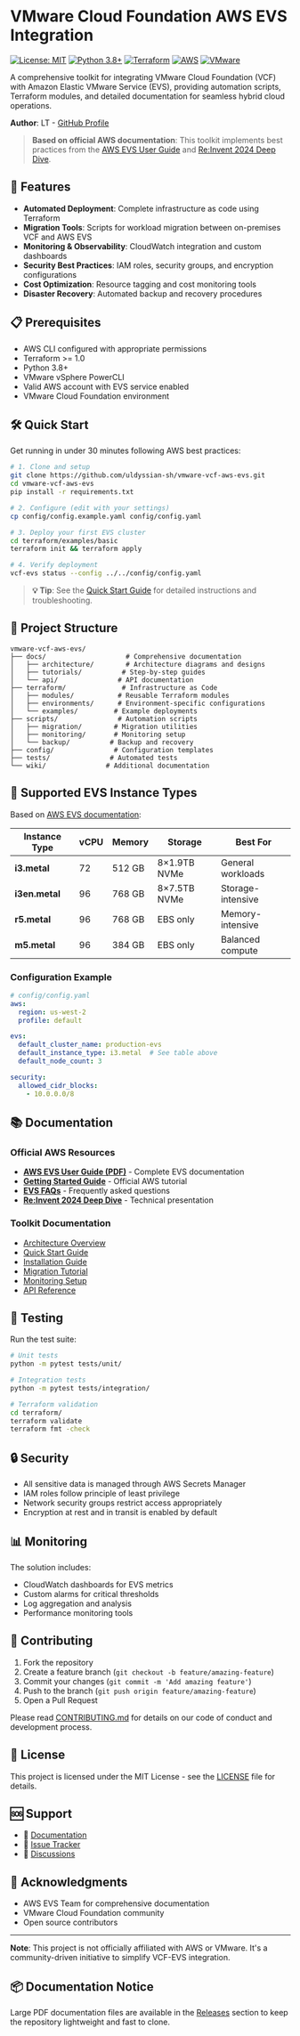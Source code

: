# VMware Cloud Foundation AWS EVS Integration

[![License: MIT](https://img.shields.io/badge/License-MIT-yellow.svg)](https://opensource.org/licenses/MIT)
[![Python 3.8+](https://img.shields.io/badge/python-3.8+-blue.svg)](https://www.python.org/downloads/)
[![Terraform](https://img.shields.io/badge/terraform-%235835CC.svg?style=flat&logo=terraform&logoColor=white)](https://www.terraform.io/)
[![AWS](https://img.shields.io/badge/AWS-%23FF9900.svg?style=flat&logo=amazon-aws&logoColor=white)](https://aws.amazon.com/)
[![VMware](https://img.shields.io/badge/VMware-607078?style=flat&logo=vmware&logoColor=white)](https://www.vmware.com/)

A comprehensive toolkit for integrating VMware Cloud Foundation (VCF) with Amazon Elastic VMware Service (EVS), providing automation scripts, Terraform modules, and detailed documentation for seamless hybrid cloud operations.

**Author**: LT - [GitHub Profile](https://github.com/uldyssian-sh)

> **Based on official AWS documentation**: This toolkit implements best practices from the [AWS EVS User Guide](https://docs.aws.amazon.com/pdfs/evs/latest/userguide/evs-ug.pdf) and [Re:Invent 2024 Deep Dive](https://reinvent.awsevents.com/content/dam/reinvent/2024/slides/mam/MAM237-NEW_Deep-dive-into-Amazon-Elastic-VMware-Service.pdf).

## 🚀 Features

- **Automated Deployment**: Complete infrastructure as code using Terraform
- **Migration Tools**: Scripts for workload migration between on-premises VCF and AWS EVS
- **Monitoring & Observability**: CloudWatch integration and custom dashboards
- **Security Best Practices**: IAM roles, security groups, and encryption configurations
- **Cost Optimization**: Resource tagging and cost monitoring tools
- **Disaster Recovery**: Automated backup and recovery procedures

## 📋 Prerequisites

- AWS CLI configured with appropriate permissions
- Terraform >= 1.0
- Python 3.8+
- VMware vSphere PowerCLI
- Valid AWS account with EVS service enabled
- VMware Cloud Foundation environment

## 🛠️ Quick Start

Get running in under 30 minutes following AWS best practices:

```bash
# 1. Clone and setup
git clone https://github.com/uldyssian-sh/vmware-vcf-aws-evs.git
cd vmware-vcf-aws-evs
pip install -r requirements.txt

# 2. Configure (edit with your settings)
cp config/config.example.yaml config/config.yaml

# 3. Deploy your first EVS cluster
cd terraform/examples/basic
terraform init && terraform apply

# 4. Verify deployment
vcf-evs status --config ../../config/config.yaml
```

> **💡 Tip**: See the [Quick Start Guide](docs/tutorials/quickstart.md) for detailed instructions and troubleshooting.

## 📁 Project Structure

```
vmware-vcf-aws-evs/
├── docs/                    # Comprehensive documentation
│   ├── architecture/        # Architecture diagrams and designs
│   ├── tutorials/          # Step-by-step guides
│   └── api/               # API documentation
├── terraform/              # Infrastructure as Code
│   ├── modules/           # Reusable Terraform modules
│   ├── environments/      # Environment-specific configurations
│   └── examples/         # Example deployments
├── scripts/               # Automation scripts
│   ├── migration/        # Migration utilities
│   ├── monitoring/       # Monitoring setup
│   └── backup/          # Backup and recovery
├── config/               # Configuration templates
├── tests/               # Automated tests
└── wiki/               # Additional documentation
```

## 🔧 Supported EVS Instance Types

Based on [AWS EVS documentation](https://docs.aws.amazon.com/pdfs/evs/latest/userguide/evs-ug.pdf):

| Instance Type | vCPU | Memory | Storage | Best For |
|---------------|------|--------|---------|----------|
| **i3.metal** | 72 | 512 GB | 8×1.9TB NVMe | General workloads |
| **i3en.metal** | 96 | 768 GB | 8×7.5TB NVMe | Storage-intensive |
| **r5.metal** | 96 | 768 GB | EBS only | Memory-intensive |
| **m5.metal** | 96 | 384 GB | EBS only | Balanced compute |

### Configuration Example

```yaml
# config/config.yaml
aws:
  region: us-west-2
  profile: default

evs:
  default_cluster_name: production-evs
  default_instance_type: i3.metal  # See table above
  default_node_count: 3

security:
  allowed_cidr_blocks:
    - 10.0.0.0/8
```

## 📚 Documentation

### Official AWS Resources
- **[AWS EVS User Guide (PDF)](https://docs.aws.amazon.com/pdfs/evs/latest/userguide/evs-ug.pdf)** - Complete EVS documentation
- **[Getting Started Guide](https://docs.aws.amazon.com/evs/latest/userguide/getting-started.html)** - Official AWS tutorial
- **[EVS FAQs](https://aws.amazon.com/evs/faqs/)** - Frequently asked questions
- **[Re:Invent 2024 Deep Dive](https://reinvent.awsevents.com/content/dam/reinvent/2024/slides/mam/MAM237-NEW_Deep-dive-into-Amazon-Elastic-VMware-Service.pdf)** - Technical presentation

### Toolkit Documentation
- [Architecture Overview](docs/architecture/overview.md)
- [Quick Start Guide](docs/tutorials/quickstart.md)
- [Installation Guide](docs/tutorials/installation.md)
- [Migration Tutorial](docs/tutorials/migration.md)
- [Monitoring Setup](docs/tutorials/monitoring.md)
- [API Reference](docs/api/README.md)

## 🧪 Testing

Run the test suite:

```bash
# Unit tests
python -m pytest tests/unit/

# Integration tests
python -m pytest tests/integration/

# Terraform validation
cd terraform/
terraform validate
terraform fmt -check
```

## 🔒 Security

- All sensitive data is managed through AWS Secrets Manager
- IAM roles follow principle of least privilege
- Network security groups restrict access appropriately
- Encryption at rest and in transit is enabled by default

## 📊 Monitoring

The solution includes:

- CloudWatch dashboards for EVS metrics
- Custom alarms for critical thresholds
- Log aggregation and analysis
- Performance monitoring tools

## 🤝 Contributing

1. Fork the repository
2. Create a feature branch (`git checkout -b feature/amazing-feature`)
3. Commit your changes (`git commit -m 'Add amazing feature'`)
4. Push to the branch (`git push origin feature/amazing-feature`)
5. Open a Pull Request

Please read [CONTRIBUTING.md](CONTRIBUTING.md) for details on our code of conduct and development process.

## 📄 License

This project is licensed under the MIT License - see the [LICENSE](LICENSE) file for details.

## 🆘 Support

- 📖 [Documentation](https://github.com/uldyssian-sh/vmware-vcf-aws-evs/wiki)
- 🐛 [Issue Tracker](https://github.com/uldyssian-sh/vmware-vcf-aws-evs/issues)
- 💬 [Discussions](https://github.com/uldyssian-sh/vmware-vcf-aws-evs/discussions)

## 🙏 Acknowledgments

- AWS EVS Team for comprehensive documentation
- VMware Cloud Foundation community
- Open source contributors

---

**Note**: This project is not officially affiliated with AWS or VMware. It's a community-driven initiative to simplify VCF-EVS integration.
## 📦 Documentation Notice

Large PDF documentation files are available in the [Releases](https://github.com/uldyssian-sh/vmware-vcf-aws-evs/releases) section 
to keep the repository lightweight and fast to clone.



